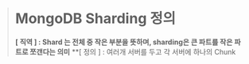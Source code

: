 > # MongoDB Sharding 정의
> **[ 직역 ] : Shard 는 전체 중 작은 부분을 뜻하며, sharding은 큰 파트를 작은 파트로 쪼갠다는 의미**
> **[ 정의 ] : 여러개 서버를 두고 각 서버에 하나의 Chunk
